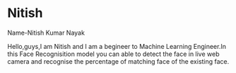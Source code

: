 # Nitish
Name-Nitish Kumar Nayak

Hello,guys,I am Nitish and I am a begineer to Machine Learning Engineer.In this Face Recognisition model you can able to detect the face in live web camera and recognise the percentage of matching face of the existing face.

